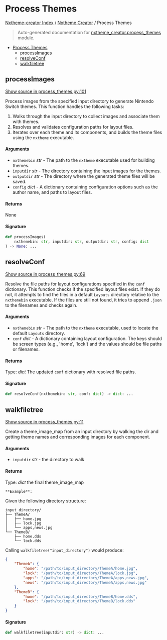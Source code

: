 # Process Themes

[Nxtheme-creator Index](../README.md#nxtheme-creator-index) / [Nxtheme Creator](./index.md#nxtheme-creator) / Process Themes

> Auto-generated documentation for [nxtheme_creator.process_themes](../../../nxtheme_creator/process_themes.py) module.

- [Process Themes](#process-themes)
  - [processImages](#processimages)
  - [resolveConf](#resolveconf)
  - [walkfiletree](#walkfiletree)

## processImages

[Show source in process_themes.py:101](../../../nxtheme_creator/process_themes.py#L101)

Process images from the specified input directory to generate Nintendo Switch themes. This
    function handles the following tasks:
1. Walks through the input directory to collect images and associate them with themes.
2. Resolves and validates configuration paths for layout files.
3. Iterates over each theme and its components, and builds the theme files using the `nxtheme`
    executable.

#### Arguments

- `nxthemebin` *str* - The path to the `nxtheme` executable used for building themes.
- `inputdir` *str* - The directory containing the input images for the themes.
- `outputdir` *str* - The directory where the generated theme files will be saved.
- `config` *dict* - A dictionary containing configuration options such as the author name,
and paths to layout files.

#### Returns

None

#### Signature

```python
def processImages(
    nxthemebin: str, inputdir: str, outputdir: str, config: dict
) -> None: ...
```



## resolveConf

[Show source in process_themes.py:69](../../../nxtheme_creator/process_themes.py#L69)

Resolve the file paths for layout configurations specified in the `conf` dictionary.
This function checks if the specified layout files exist. If they do not, it attempts
to find the files in a default `Layouts` directory relative to the `nxthemebin` executable.
If the files are still not found, it tries to append `.json` to the filenames and checks again.

#### Arguments

- `nxthemebin` *str* - The path to the `nxtheme` executable, used to locate the default
    `Layouts` directory.
- `conf` *dict* - A dictionary containing layout configuration. The keys should be screen types
    (e.g., 'home', 'lock') and the values should be file paths or filenames.

#### Returns

Type: *dict*
The updated `conf` dictionary with resolved file paths.

#### Signature

```python
def resolveConf(nxthemebin: str, conf: dict) -> dict: ...
```



## walkfiletree

[Show source in process_themes.py:11](../../../nxtheme_creator/process_themes.py#L11)

Create a theme_image_map from an input directory by walking the dir and getting
theme names and corresponding images for each component.

#### Arguments

- `inputdir` *str* - the directory to walk

#### Returns

Type: *dict*
the final theme_image_map

    **Example**:
Given the following directory structure:

```
input_directory/
├── ThemeA/
│   ├── home.jpg
│   ├── lock.jpg
│   └── apps,news.jpg
└── ThemeB/
    ├── home.dds
    └── lock.dds
```

Calling `walkfiletree("input_directory")` would produce:

```json
{
    "ThemeA": {
        "home": "/path/to/input_directory/ThemeA/home.jpg",
        "lock": "/path/to/input_directory/ThemeA/lock.jpg",
        "apps": "/path/to/input_directory/ThemeA/apps,news.jpg",
        "news": "/path/to/input_directory/ThemeA/apps,news.jpg"
    },
    "ThemeB": {
        "home": "/path/to/input_directory/ThemeB/home.dds",
        "lock": "/path/to/input_directory/ThemeB/lock.dds"
    }
}
```

#### Signature

```python
def walkfiletree(inputdir: str) -> dict: ...
```